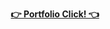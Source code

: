 <p align="center">
  <a href="https://mmmzm.github.io" style="text-decoration: underline; font-weight: bold;">👉 Portfolio Click! 👈</a>
</p>
